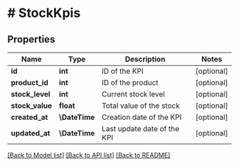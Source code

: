 # # StockKpis

## Properties

Name | Type | Description | Notes
------------ | ------------- | ------------- | -------------
**id** | **int** | ID of the KPI | [optional]
**product_id** | **int** | ID of the product | [optional]
**stock_level** | **int** | Current stock level | [optional]
**stock_value** | **float** | Total value of the stock | [optional]
**created_at** | **\DateTime** | Creation date of the KPI | [optional]
**updated_at** | **\DateTime** | Last update date of the KPI | [optional]

[[Back to Model list]](../../README.md#models) [[Back to API list]](../../README.md#endpoints) [[Back to README]](../../README.md)
